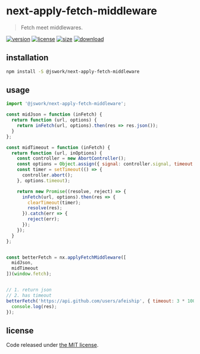 # next-apply-fetch-middleware
> Fetch meet middlewares.

[![version][version-image]][version-url]
[![license][license-image]][license-url]
[![size][size-image]][size-url]
[![download][download-image]][download-url]

## installation
```bash
npm install -S @jswork/next-apply-fetch-middleware
```

## usage
```js
import '@jswork/next-apply-fetch-middleware';

const midJson = function (inFetch) {
  return function (url, options) {
    return inFetch(url, options).then(res => res.json());
  }
};

const midTimeout = function (inFetch) {
  return function (url, inOptions) {
    const controller = new AbortController();
    const options = Object.assign({ signal: controller.signal, timeout: 3 * 1000 }, inOptions);
    const timer = setTimeout(() => {
      controller.abort();
    }, options.timeout);

    return new Promise((resolve, reject) => {
      inFetch(url, options).then(res => {
        clearTimeout(timer);
        resolve(res);
      }).catch(err => {
        reject(err);
      });
    });
  }
};


const betterFetch = nx.applyFetchMiddleware([
  midJson,
  midTimeout
])(window.fetch);


// 1. return json
// 2. has timeout
betterFetch('https://api.github.com/users/afeiship', { timeout: 3 * 1000 }).then(res => {
  console.log(res);
});
```

## license
Code released under [the MIT license](https://github.com/afeiship/next-apply-fetch-middleware/blob/master/LICENSE.txt).

[version-image]: https://img.shields.io/npm/v/@jswork/next-apply-fetch-middleware
[version-url]: https://npmjs.org/package/@jswork/next-apply-fetch-middleware

[license-image]: https://img.shields.io/npm/l/@jswork/next-apply-fetch-middleware
[license-url]: https://github.com/afeiship/next-apply-fetch-middleware/blob/master/LICENSE.txt

[size-image]: https://img.shields.io/bundlephobia/minzip/@jswork/next-apply-fetch-middleware
[size-url]: https://github.com/afeiship/next-apply-fetch-middleware/blob/master/dist/next-apply-fetch-middleware.min.js

[download-image]: https://img.shields.io/npm/dm/@jswork/next-apply-fetch-middleware
[download-url]: https://www.npmjs.com/package/@jswork/next-apply-fetch-middleware
